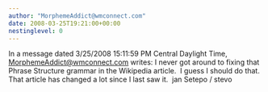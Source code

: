 ```yaml
---
author: "MorphemeAddict@wmconnect.com"
date: 2008-03-25T19:21:00+00:00
nestinglevel: 0
---
```

In a message dated 3/25/2008 15:11:59 PM Central Daylight Time, [MorphemeAddict@wmconnect.com](mailto://MorphemeAddict@wmconnect.com) writes:
I never got around to fixing that Phrase Structure grammar in the Wikipedia article.  I guess I should do that. That article has changed a lot since I last saw it.  jan Setepo / stevo